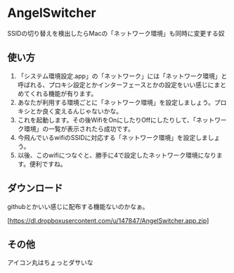 AngelSwitcher
=============

SSIDの切り替えを検出したらMacの「ネットワーク環境」も同時に変更する奴

使い方
----------

1. 「システム環境設定.app」の「ネットワーク」には「ネットワーク環境」と呼ばれる、プロキシ設定とかインターフェースとかの設定をいい感じにまとめてくれる機能が有ります。
2. あなたが利用する環境ごとに「ネットワーク環境」を設定しましょう。プロキシとか良く変えるんじゃないかな。
3. これを起動します。その後WifiをOnにしたりOffにしたりして、「ネットワーク環境」の一覧が表示されたら成功です。
4. 今飛んでいるwifiのSSIDに対応する「ネットワーク環境」を設定しましょう。
5. 以後、このwifiにつなぐと、勝手に4で設定したネットワーク環境になります。便利ですね。

ダウンロード
----------
githubとかいい感じに配布する機能ないのかなぁ。

[https://dl.dropboxusercontent.com/u/147847/AngelSwitcher.app.zip]

その他
----------
アイコン丸はちょっとダサいな